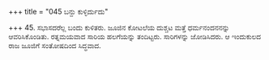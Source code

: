 +++
title = "045 ಬನ್ದು ಕುಳ್ಳಿರ್ದುದು"

+++
45. ಸಭಾಸದರೆಲ್ಲ ಬಂದು ಕುಳಿತರು. ಜೂಜಿನ ಕೋಟಲೆಯ ದುಶ್ಚಟ ಮತ್ತೆ ಧರ್ಮನಂದನನನ್ನು ಆವರಿಸಿಕೊಂಡಿತು. ರತ್ನಮಯವಾದ ಸಾರಿಯ ಹಲಗೆಯನ್ನು ತಂದಿಟ್ಟರು. ಸಾರಿಗಳನ್ನು ಜೋಡಿಸಿದರು. ಆ ಇಂದುಕುಲದ ರಾಜ ಜೂಜಿಗೆ ಸಂತೋಷದಿಂದ ಸಿದ್ಧವಾದ.